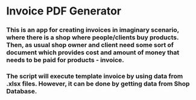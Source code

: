 
# Invoice PDF Generator

### This is an app for creating invoices in imaginary scenario, where there is a shop where people/clients buy products. Then, as usual shop owner and client need some sort of document which provides cost and amount of money that needs to be paid for products - invoice.

### The script will execute template invoice by using data from .xlsx files. However, it can be done by getting data from Shop Database.